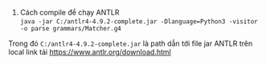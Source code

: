 1. Cách compile để chạy ANTLR  
``java -jar C:/antlr4-4.9.2-complete.jar -Dlanguage=Python3 -visitor -o parse grammars/Matcher.g4``

Trong đó ``C:/antlr4-4.9.2-complete.jar`` là path dẫn tới file jar ANTLR trên local
link tải https://www.antlr.org/download.html

